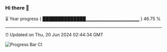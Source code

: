 ### Hi there 👋

⏳ Year progress { ██████████████▁▁▁▁▁▁▁▁▁▁▁▁▁▁▁▁ } 46.75 %

---

⏰ Updated on Thu, 20 Jun 2024 02:44:34 GMT

![Progress Bar CI](https://github.com/IshwaranRudhara/GIT-ACTION/workflows/Progress%20Bar%20CI/badge.svg)

